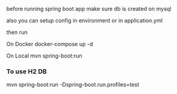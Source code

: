 before running spring boot app make sure db is created on mysql

also you can setup config in environment or in application.yml

then run

On Docker
docker-compose up -d

On Local
mvn spring-boot:run

### To use H2 DB
mvn spring-boot:run -Dspring-boot.run.profiles=test
